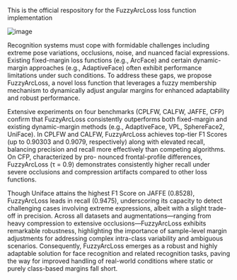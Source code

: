 This is the official respository for the FuzzyArcLoss loss function implementation

![image](https://github.com/user-attachments/assets/63747694-ac13-4e7a-ad6a-4b6edf6d83a2)



Recognition systems must cope with formidable challenges including extreme pose variations, occlusions, 
noise, and nuanced facial expressions. Existing fixed-margin loss functions (e.g., ArcFace)
and certain dynamic-margin approaches (e.g., AdaptiveFace) often exhibit performance limitations
under such conditions. To address these gaps, we propose FuzzyArcLoss, a novel loss function
that leverages a fuzzy membership mechanism to dynamically adjust angular margins for enhanced
adaptability and robust performance.

Extensive experiments on four benchmarks (CPLFW, CALFW, JAFFE, CFP) confirm that
FuzzyArcLoss consistently outperforms both fixed-margin and existing dynamic-margin methods
(e.g., AdaptiveFace, VPL, SphereFace2, UniFace). In CPLFW and CALFW, FuzzyArcLoss achieves
top-tier F1 Scores (up to 0.90303 and 0.9079, respectively) along with elevated recall, balancing
precision and recall more effectively than competing algorithms. On CFP, characterized by pro-
nounced frontal-profile differences, FuzzyArcLoss (τ = 0.9) demonstrates consistently higher recall
under severe occlusions and compression artifacts compared to other loss functions.

Though Uniface attains the highest F1 Score on JAFFE (0.8528), FuzzyArcLoss leads in recall
(0.9475), underscoring its capacity to detect challenging cases involving extreme expressions, albeit
with a slight trade-off in precision. Across all datasets and augmentations—ranging from heavy
compression to extensive occlusions—FuzzyArcLoss exhibits remarkable robustness, highlighting the
importance of sample-level margin adjustments for addressing complex intra-class variability and
ambiguous scenarios. Consequently, FuzzyArcLoss emerges as a robust and highly adaptable solution
for face recognition and related recognition tasks, paving the way for improved handling of real-world
conditions where static or purely class-based margins fall short.
